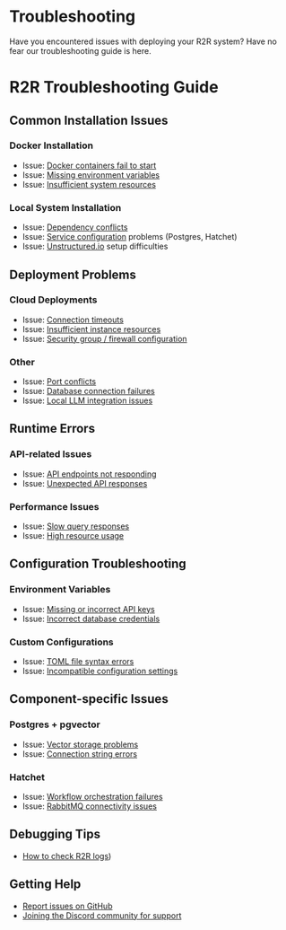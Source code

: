 
# Troubleshooting

Have you encountered issues with deploying your R2R system? Have no fear our troubleshooting guide is here.

# R2R Troubleshooting Guide

## Common Installation Issues

### Docker Installation
- Issue: [Docker containers fail to start](/documentation/deployment/troubleshooting/docker)
- Issue: [Missing environment variables](/documentation/deployment/troubleshooting/environment)
- Issue: [Insufficient system resources](documentation/deployment/troubleshooting/resources)

### Local System Installation
- Issue: [Dependency conflicts](/documentation/deployment/troubleshooting/dependencies)
- Issue: [Service configuration](/documentation/deployment/troubleshooting/services) problems (Postgres, Hatchet)
- Issue: [Unstructured.io](/documentation/deployment/troubleshooting/unstructured) setup difficulties

## Deployment Problems

### Cloud Deployments
- Issue: [Connection timeouts](/documentation/deployment/troubleshooting/timeouts)
- Issue: [Insufficient instance resources](/documentation/deployment/troubleshooting/insufficient_resources)
- Issue: [Security group / firewall configuration](/documentation/deployment/troubleshooting/firewall)

### Other
- Issue: [Port conflicts](/documentation/deployment/troubleshooting/port_conflicts)
- Issue: [Database connection failures](/documentation/deployment/troubleshooting/database)
- Issue: [Local LLM integration issues](/documentation/deployment/troubleshooting/local_llm)

## Runtime Errors

### API-related Issues
- Issue: [API endpoints not responding](/documentation/deployment/troubleshooting/api_connections)
- Issue: [Unexpected API responses](/documentation/deployment/troubleshooting/api_responses)

### Performance Issues
- Issue: [Slow query responses](/documentation/deployment/troubleshooting/slow_queries)
- Issue: [High resource usage](/documentation/deployment/troubleshooting/high_usage)

## Configuration Troubleshooting

### Environment Variables
- Issue: [Missing or incorrect API keys](/documentation/deployment/troubleshooting/missing_keys)
- Issue: [Incorrect database credentials](/documentation/deployment/troubleshooting/incorrect_credentials)

### Custom Configurations
- Issue: [TOML file syntax errors](/documentation/deployment/troubleshooting/toml_errors)
- Issue: [Incompatible configuration settings](/documentation/deployment/troubleshooting/bad_configuration)

## Component-specific Issues

### Postgres + pgvector
- Issue: [Vector storage problems](/documentation/deployment/troubleshooting/vector_store_issues)
- Issue: [Connection string errors](/documentation/deployment/troubleshooting/connection_strings)

### Hatchet
- Issue: [Workflow orchestration failures](/documentation/deployment/troubleshooting/workflows)
- Issue: [RabbitMQ connectivity issues](/documentation/deployment/troubleshooting/rabbit_mq)

## Debugging Tips

- [How to check R2R logs](/documentation/deployment/troubleshooting/r2r_logs))

## Getting Help

- [Report issues on GitHub](https://github.com/SciPhi-AI/R2R/issues)
- [Joining the Discord community for support](https://discord.gg/p6KqD2kjtB)